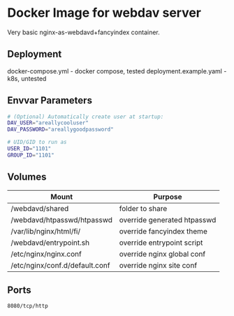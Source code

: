 # Docker Image for webdav server

Very basic nginx-as-webdavd+fancyindex container.

## Deployment

docker-compose.yml - docker compose, tested
deployment.example.yaml - k8s, untested

## Envvar Parameters

```bash
# (Optional) Automatically create user at startup:
DAV_USER="areallycooluser"
DAV_PASSWORD="areallygoodpassword"

# UID/GID to run as
USER_ID="1101"
GROUP_ID="1101"
```

## Volumes

|Mount                          | Purpose
|---                            | ---
|/webdavd/shared                | folder to share
|/webdavd/htpasswd/htpasswd     | override generated htpasswd
|/var/lib/nginx/html/fi/        | override fancyindex theme
|/webdavd/entrypoint.sh         | override entrypoint script
|/etc/nginx/nginx.conf          | override nginx global conf
|/etc/nginx/conf.d/default.conf | override nginx site conf

## Ports

`8080/tcp/http`
